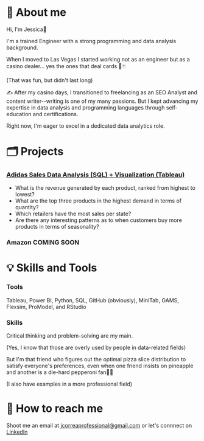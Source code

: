 # 📌 About me
Hi, I'm Jessica👋

I'm a trained Engineer with a strong programming and data analysis background.

When I moved to Las Vegas I started working not as an engineer but as a casino dealer... yes the ones that deal cards 🎲🃏

(That was fun, but didn't last long)

✍️ After my casino days, I transitioned to freelancing as an SEO Analyst and content writer--writing is one of my many passions. But I kept advancing my expertise in data analysis and programming languages through self-education and certifications.

Right now, I'm eager to excel in a dedicated data analytics role.

# 🗂️ Projects

### [Adidas Sales Data Analysis (SQL) + Visualization (Tableau)](https://github.com/jjansasoy/adidas_sales)

- What is the revenue generated by each product, ranked from highest to lowest?
- What are the top three products in the highest demand in terms of quantity?
- Which retailers have the most sales per state?
- Are there any interesting patterns as to when customers buy more products in terms of seasonality?

### Amazon COMING SOON

# 💡 Skills and Tools

### Tools
Tableau, Power BI, Python, SQL, GitHub (obviously), MiniTab, GAMS, Flexsim, ProModel, and RStudio

### Skills

Critical thinking and problem-solving are my main.

(Yes, I know that those are overly used by people in data-related fields)

But I'm that friend who figures out the optimal pizza slice distribution to satisfy everyone's preferences, even when one friend insists on pineapple and another is a die-hard pepperoni fan🍕🧠

(I also have examples in a more professional field)

# 🤝 How to reach me

Shoot me an email at jcorreaprofessional@gmail.com or let's connnect on [LinkedIn](https://www.linkedin.com/in/jessica-jansasoy-data-analyst/) 


